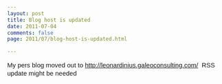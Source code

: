 ```yaml
---
layout: post
title: Blog host is updated
date: 2011-07-04
comments: false
page: 2011/07/blog-host-is-updated.html

---
```


<span class="Apple-style-span" style="font-family: Arial, 'Helvetica Neue', sans-serif; font-size: 15px; line-height: 19px;">My pers blog moved out to&nbsp;<a href="http://leonardinius.galeoconsulting.com/">http://leonardinius.galeoconsulting.com/</a>&nbsp;&nbsp;RSS update might be needed</span>
